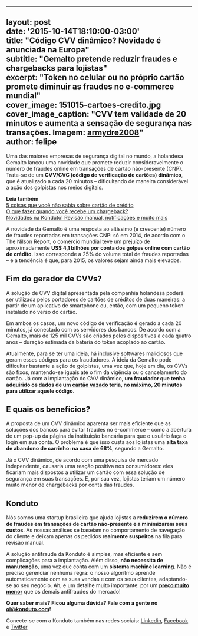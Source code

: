 ﻿----		
layout: post		
date: '2015-10-14T18:10:00-03:00'		
title: "Código CVV dinâmico? Novidade é anunciada na Europa"		
subtitle: "Gemalto pretende reduzir fraudes e chargebacks para lojistas"		
excerpt: "Token no celular ou no próprio cartão promete diminuir as fraudes no e-commerce mundial"		
cover_image: 151015-cartoes-credito.jpg		
cover_image_caption: "CVV tem validade de 20 minutos e aumenta a sensação de segurança nas transações. Imagem: <a href='https://www.flickr.com/photos/armydre2008/'>armydre2008</a>"		
author: felipe		
----		
Uma das maiores empresas de segurança digital no mundo, a holandesa Gemalto lançou uma novidade que promete reduzir consideravelmente o número de fraudes online em transações de cartão não-presente (CNP). Trata-se de um **CVV/CVC (código de verificação de cartões) dinâmico**, que é atualizado a cada 20 minutos – dificultando de maneira considerável a ação dos golpistas nos meios digitais. 		
	
**Leia também**		
[5 coisas que você não sabia sobre cartão de crédito](https://blog.konduto.com/pt/2014/09/5-coisas-que-voce-nao-sabia-sobre-cartao-de-credito/)		
[O que fazer quando você recebe um chargeback?](https://blog.konduto.com/pt/2014/09/o-que-fazer-quando-recebe-o-primeiro-chargeback/)		
[Novidades na Konduto! Revisão manual, notificações e muito mais](https://blog.konduto.com/pt/2015/09/novidades-da-konduto-setembro-2015/)		
		
A novidade da Gemalto é uma resposta ao altíssimo (e crescente) número de fraudes reportadas em transações CNP: só em 2014, de acordo com o The Nilson Report, o comércio mundial teve um prejuízo de aproximadamente **US$ 4,1 bilhões por conta dos golpes online com cartão de crédito**. Isso corresponde a 25% do volume total de fraudes reportadas – e a tendência é que, para 2015, os valores sejam ainda mais elevados. 		
	
## Fim do gerador de CVVs?		

A solução de CVV digital apresentada pela companhia holandesa poderá ser utilizada pelos portadores de cartões de créditos de duas maneiras: a partir de um aplicativo de smartphone ou, então, com um pequeno token instalado no verso do cartão. 		
		
Em ambos os casos, um novo código de verificação é gerado a cada 20 minutos, já conectado com os servidores dos bancos. De acordo com a Gemalto, mais de 125 mil CVVs são criados pelos dispositivos a cada quatro anos – duração estimada da bateria do token acoplado ao cartão. 		
		
Atualmente, para se ter uma ideia, há inclusive softwares maliciosos que geram esses códigos para os fraudadores. A ideia da Gemalto pode dificultar bastante a ação de golpistas, uma vez que, hoje em dia, os CVVs são fixos, mantendo-se iguais até o fim da vigência ou o cancelamento do cartão. Já com a implantação do CVV dinâmico, **um fraudador que tenha adquirido os dados de um [cartão vazado](https://blog.konduto.com/pt/2015/03/as-causas-da-fraude-parte-2/) teria, no máximo, 20 minutos para utilizar aquele código**. 		
	
## E quais os benefícios?		
		
A proposta de um CVV dinâmico aparenta ser mais eficiente que as soluções dos bancos para evitar fraudes no e-commerce – como a abertura de um pop-up da página da instituição bancária para que o usuário faça o login em sua conta. O problema é que isso custa aos lojistas uma **alta taxa de abandono de carrinho: na casa de 68%**, segundo a Gemalto. 		
		
Já o CVV dinâmico, de acordo com uma pesquisa de mercado independente, causaria uma reação positiva nos consumidores: eles ficariam mais dispostos a utilizar um cartão com essa solução de segurança em suas transações. E, por sua vez, lojistas teriam um número muito menor de chargebacks por conta das fraudes.		
	
## Konduto		
		
Nós somos uma startup brasileira que ajuda lojistas a **reduzirem o número de fraudes em transações de cartão não-presente e a minimizarem seus custos**. As nossas análises se baseiam no comportamento de navegação do cliente e deixam apenas os pedidos **realmente suspeitos** na fila para revisão manual. 		
		
A solução antifraude da Konduto é simples, mas eficiente e sem complicações para a implantação. Além disso, **não necessita de manutenção**, uma vez que conta com um **sistema machine learning**. Não é preciso gerenciar nenhuma regra: o nosso algoritmo aprende automaticamente com as suas vendas e com os seus clientes, adaptando-se ao  seu negócio. Ah, e um detalhe muito importante: por um **[preço muito menor](https://www.konduto.com/pt/pricing)** que os demais antifraudes do mercado! 		
			
**Quer saber mais? Ficou alguma dúvida? Fale com a gente no [oi@konduto.com](mailto:oi@konduto.com)!**		
		
Conecte-se com a Konduto também nas redes sociais: [Linkedin](https://www.linkedin.com/company/konduto), [Facebook](https://www.facebook.com/konduto) e [Twitter](https://twitter.com/KondutoBR)